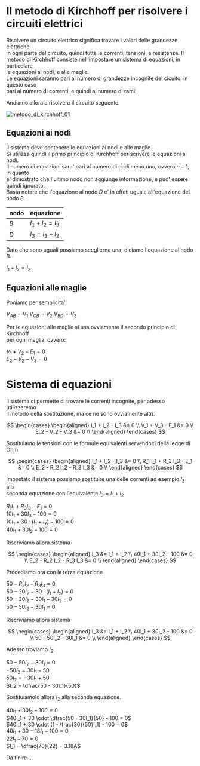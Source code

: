 # Il metodo di Kirchhoff per risolvere i circuiti elettrici  

Risolvere un circuito elettrico significa trovare i valori delle grandezze elettriche  
in ogni parte del circuito, quindi tutte le correnti, tensioni, e resistenze.
Il metodo di Kirchhoff consiste nell'impostare un sistema di equazioni, in particolare  
le equazioni ai nodi, e alle maglie.  
Le equazioni saranno pari al numero di grandezze incognite del cicuito, in questo caso  
pari al numero di correnti, e quindi al numero di rami.  

Andiamo allora a risolvere il circuito seguente.  

![metodo_di_kirchhoff_01](https://user-images.githubusercontent.com/7195133/208296544-6e0b21d2-e5b2-4df6-b885-07b1f49262cd.jpg)



## Equazioni ai nodi  

Il sistema deve contenere le equazioni ai nodi e alle maglie.  
Si utilizza quindi il primo principio di Kirchhoff per scrivere le equazioni ai nodi.  
Il numero di equazioni sara' pari al numero di nodi meno uno, ovvero $n - 1$, in quanto  
e' dimostrato che l'ultimo nodo non aggiunge informazione, e puo' essere quindi ignorato.  
Basta notare che l'equazione al nodo $D$ e' in effeti uguale all'equazione del nodo $B$.  


| nodo | equazione         |
| ---- | ----------------- |
| $B$  | $I_1 + I_2 = I_3$ |
| $D$  | $I_3 = I_1 + I_2$ |

Dato che sono uguali possiamo sceglierne una, diciamo l'equazione al nodo $B$.  

$I_1 + I_2 = I_3$  

## Equazioni alle maglie  

Poniamo per semplicita'  

$V_{AB} = V_1$
$V_{CB} = V_2$
$V_{BD} = V_3$


Per le equazioni alle maglie si usa ovviamente il secondo principio di Kirchhoff  
per ogni maglia, ovvero:  

$V_1 + V_2 - E_1 = 0$  
$E_2 - V_2 - V_3 = 0$


# Sistema di equazioni  

Il sistema ci permette di trovare le correnti incognite, per adesso utilizzeremo  
il metodo della sostituzione, ma ce ne sono ovviamente altri.  

$$
\begin{cases}
  \begin{aligned}
    I_1 + I_2 - I_3 &= 0 \\
    V_1 + V_3 - E_1 &= 0 \\
    E_2 - V_2 - V_3 &= 0 \\
  \end{aligned}
\end{cases}
$$

Sostituiamo le tensioni con le formule equivalenti servendoci della legge di Ohm

$$
\begin{cases}
  \begin{aligned}
    I_1 + I_2 - I_3 &= 0 \\
    R_1 I_1 + R_3 I_3 - E_1 &= 0 \\
    E_2 - R_2 I_2 - R_3 I_3 &= 0 \\
  \end{aligned}
\end{cases}
$$


Impostato il sistema possiamo sostituire una delle correnti ad esempio $I_3$ alla  
seconda equazione con l'equivalente $I_3 = I_1+ I_2$

$R_1 I_1 + R_3 I_3 - E_1 = 0$  
$10I_1 + 30I_3 - 100 = 0$  
$10I_1 + 30 \cdot (I_1 + I_2) - 100 = 0$  
$40I_1 + 30I_2 - 100 = 0$


Riscriviamo allora sistema


$$
\begin{cases}
  \begin{aligned}
    I_3 &= I_1 + I_2 \\
    40I_1 + 30I_2 - 100 &= 0 \\
    E_2 - R_2 I_2 - R_3 I_3 &= 0 \\
  \end{aligned}
\end{cases}
$$


Procediamo ora con la terza equazione  

$50 - R_2 I_2 - R_3 I_3 = 0$  
$50 - 20 I_2 - 30 \cdot (I_1 + I_2) = 0$  
$50 - 20 I_2 - 30I_1 - 30I_2 = 0$  
$50 - 50I_2 - 30I_1 = 0$  


Riscriviamo allora sistema

$$
\begin{cases}
  \begin{aligned}
    I_3 &= I_1 + I_2 \\
    40I_1 + 30I_2 - 100 &= 0 \\
    50 - 50I_2 - 30I_1 &= 0 \\
  \end{aligned}
\end{cases}
$$

Adesso troviamo $I_2$  

$50 - 50I_2 - 30I_1 = 0$  
$-50I_2  = 30I_1 - 50$  
$50I_2 = - 30I_1 + 50$  
$I_2 = \dfrac{50 - 30I_1}{50}$  


Sostituiamolo allora $I_2$ alla seconda equazione. 

$40I_1 + 30I_2 - 100 = 0$  
$40I_1 + 30 \cdot \dfrac{50 - 30I_1}{50} - 100 = 0$  
$40I_1 + 30 \cdot (1 - \frac{30}{50}I_1) - 100 = 0$  
$40I_1 + 30 - 18I_1 - 100 = 0$  
$22I_1 - 70 = 0$  
$I_1 = \dfrac{70}{22} = 3.18A$  

Da finire ...
